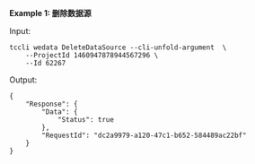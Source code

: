 **Example 1: 删除数据源**



Input: 

```
tccli wedata DeleteDataSource --cli-unfold-argument  \
    --ProjectId 1460947878944567296 \
    --Id 62267
```

Output: 
```
{
    "Response": {
        "Data": {
            "Status": true
        },
        "RequestId": "dc2a9979-a120-47c1-b652-584489ac22bf"
    }
}
```

